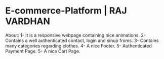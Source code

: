 # E-commerce-Platform | RAJ VARDHAN
About:
1- It is a responsive webpage containing nice animations.
2- Contains a well authenticated contact, login and sinup froms.
3- Contains many categories regarding clothes.
4- A nice Footer.
5- Authenticated Payment Page.
5- A nice Cart Page.
